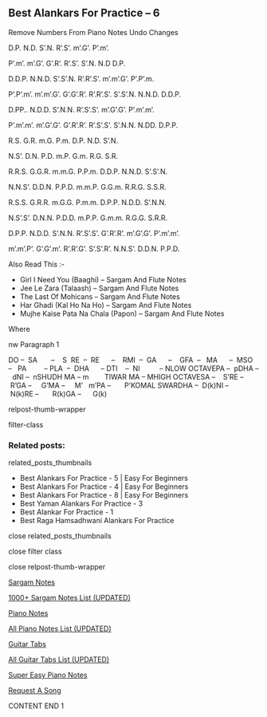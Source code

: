 
## Best Alankars For Practice – 6

Remove Numbers From Piano Notes
Undo Changes

D.P. N.D. S’.N. R’.S’. m’.G’. P’.m’.

P’.m’. m’.G’. G’.R’. R’.S’. S’.N. N.D D.P.

D.D.P. N.N.D. S’.S’.N. R’.R’.S’. m’.m’.G’. P’.P’.m.

P’.P’.m’. m’.m’.G’. G’.G’.R’. R’.R’.S’. S’.S’.N. N.N.D. D.D.P.

D.PP.. N.D.D. S’.N.N. R’.S’.S’. m’.G’.G’. P’.m’.m’.

P’.m’.m’. m’.G’.G’. G’.R’.R’. R’.S’.S’. S’.N.N. N.DD. D.P.P.

R.S. G.R. m.G. P.m. D.P. N.D. S’.N.

N.S’. D.N. P.D. m.P. G.m. R.G. S.R.

R.R.S. G.G.R. m.m.G. P.P.m. D.D.P. N.N.D. S’.S’.N.

N.N.S’. D.D.N. P.P.D. m.m.P. G.G.m. R.R.G. S.S.R.

R.S.S. G.R.R. m.G.G. P.m.m. D.P.P. N.D.D. S’.N.N.

N.S’.S’. D.N.N. P.D.D. m.P.P. G.m.m. R.G.G. S.R.R.

D.P.P. N.D.D. S’.N.N. R’.S’.S’. G’.R’.R’. m’.G’.G’. P’.m’.m’.

m’.m’.P’. G’.G’.m’. R’.R’.G’. S’.S’.R’. N.N.S’. D.D.N. P.P.D.



Also Read This :-



* Girl I Need You (Baaghi) – Sargam And Flute Notes
* Jee Le Zara (Talaash) – Sargam And Flute Notes
* The Last Of Mohicans – Sargam And Flute Notes
* Har Ghadi (Kal Ho Na Ho) – Sargam And Flute Notes
* Mujhe Kaise Pata Na Chala (Papon) – Sargam And Flute Notes

Where

nw Paragraph 1



DO –  SA       –    S  RE  –  RE      –    RMI  –  GA      –    GFA  –   MA      –  MSO  –   PA         – PLA  –  DHA      – DTI    –  NI          – NLOW OCTAVEPA –  pDHA –  dNI –  nSHUDH MA – m        TIWAR MA – MHIGH OCTAVESA –    S’RE –     R’GA –     G’MA –     M’   m’PA –       P’KOMAL SWARDHA –  D(k)NI –       N(k)RE –       R(k)GA –      G(k)



relpost-thumb-wrapper

filter-class

### Related posts:

related_posts_thumbnails

* Best Alankars For Practice - 5 | Easy For Beginners
* Best Alankars For Practice - 4 | Easy For Beginners
* Best Alankars For Practice - 8 | Easy For Beginners
* Best Yaman Alankars For Practice - 3
* Best Alankar For Practice - 1
* Best Raga Hamsadhwani Alankars For Practice

close related_posts_thumbnails

close filter class

close relpost-thumb-wrapper

[Sargam Notes](https://www.notationsworld.com/sargam-notes.html)

[1000+ Sargam Notes List (UPDATED)](https://www.notationsworld.com/all-songs-list-sargam-notes.html)

[Piano Notes](https://www.notationsworld.com/piano-notes.html)

[All Piano Notes List (UPDATED)](https://www.notationsworld.com/all-songs-list-piano-notes.html)

[Guitar Tabs](https://www.notationsworld.com/guitar-tabs.html)

[All Guitar Tabs List (UPDATED)](https://www.notationsworld.com/all-songs-list-guitar-tabs.html)

[Super Easy Piano Notes](https://studywall.in/)

[Request A Song](https://www.notationsworld.com/request-a-song.html)

CONTENT END 1

